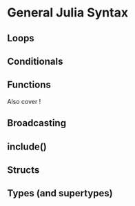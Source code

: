 # General Julia Syntax

## Loops
## Conditionals
## Functions
Also cover !
## Broadcasting
## include()
## Structs
## Types (and supertypes)
